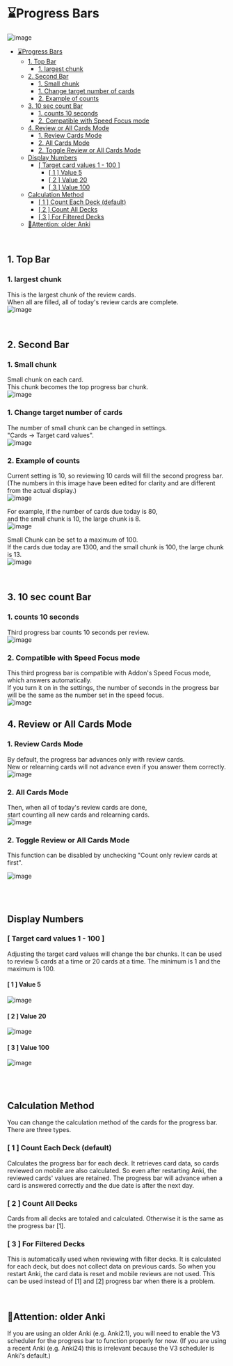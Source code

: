 # ⌛️Progress Bars

![image](https://github.com/shigeyukey/AnkiArcade/assets/124401518/47a96f15-11e5-49ed-a7d8-ce9b8d48401d)


- [⌛️Progress Bars](#️progress-bars)
  - [1. Top Bar](#1-top-bar)
    - [1. largest chunk](#1-largest-chunk)
  - [2. Second Bar](#2-second-bar)
    - [1. Small chunk](#1-small-chunk)
    - [1. Change target number of cards](#1-change-target-number-of-cards)
    - [2. Example of counts](#2-example-of-counts)
  - [3. 10 sec count Bar](#3-10-sec-count-bar)
    - [1. counts 10 seconds](#1-counts-10-seconds)
    - [2. Compatible with Speed Focus mode](#2-compatible-with-speed-focus-mode)
  - [4. Review or All Cards Mode](#4-review-or-all-cards-mode)
    - [1. Review Cards Mode](#1-review-cards-mode)
    - [2. All Cards Mode](#2-all-cards-mode)
    - [2. Toggle Review or All Cards Mode](#2-toggle-review-or-all-cards-mode)
  - [Display Numbers](#display-numbers)
    - [\[ Target card values 1 - 100 \]](#-target-card-values-1---100-)
      - [\[ 1 \] Value 5](#-1--value-5)
      - [\[ 2 \] Value 20](#-2--value-20)
      - [\[ 3 \] Value 100](#-3--value-100)
  - [Calculation Method](#calculation-method)
    - [\[ 1 \] Count Each Deck (default)](#-1--count-each-deck-default)
    - [\[ 2 \] Count All Decks](#-2--count-all-decks)
    - [\[ 3 \] For Filtered Decks](#-3--for-filtered-decks)
  - [🚨Attention: older Anki](#attention-older-anki)


<br>

## 1. Top Bar

### 1. largest chunk   
This is the largest chunk of the review cards.  
When all are filled, all of today's review cards are complete.  
![image](https://github.com/shigeyukey/AnkiArcade/assets/124401518/a278586e-96f0-453a-a576-14b4708b1e09)  





<br>

## 2. Second Bar
### 1. Small chunk
Small chunk on each card.  
This chunk becomes the top progress bar chunk.  
![image](https://github.com/shigeyukey/AnkiArcade/assets/124401518/81901b62-70b9-4c30-ae4e-6cada642f0fa)  


### 1. Change target number of cards  
The number of small chunk can be changed in settings.  
"Cards -> Target card values".  
![image](https://github.com/shigeyukey/AnkiArcade/assets/124401518/5fde386f-b0c0-493f-a43c-8ee23a79d5b1)  

### 2. Example of counts
Current setting is 10, so reviewing 10 cards will fill the second progress bar.  
(The numbers in this image have been edited for clarity and are different from the actual display.)  
![image](https://github.com/shigeyukey/AnkiArcade/assets/124401518/9c47ebb1-87fc-4100-b02d-ea818b8247cd)  

For example, if the number of cards due today is 80,  
and the small chunk is 10, the large chunk is 8.  
![image](https://github.com/shigeyukey/AnkiArcade/assets/124401518/e4ef1335-d24e-4a71-a5ec-871fc3112e8b)  

Small Chunk can be set to a maximum of 100.  
 If the cards due today are 1300, and the small chunk is 100, the large chunk is 13.  
![image](https://github.com/shigeyukey/AnkiArcade/assets/124401518/87a23986-e9e2-438a-8a4f-3a790edbcafc)

<br>

## 3. 10 sec count Bar  

### 1. counts 10 seconds  
Third progress bar counts 10 seconds per review.   
![image](https://github.com/shigeyukey/AnkiArcade/assets/124401518/f3ea6aa5-0ef7-47d6-89f7-72c3a9f162de)  

### 2. Compatible with Speed Focus mode   
This third progress bar is compatible with Addon's Speed Focus mode, which answers automatically.  
If you turn it on in the settings, the number of seconds in the progress bar will be the same as the number set in the speed focus.  
![image](https://github.com/shigeyukey/AnkiArcade/assets/124401518/9eedfb81-3f57-4e21-95ac-4995ac39e551)  


## 4. Review or All Cards Mode  
### 1. Review Cards Mode
By default, the progress bar advances only with review cards.  
New or relearning cards will not advance even if you answer them correctly.  
![image](https://github.com/shigeyukey/AnkiArcade/assets/124401518/490f6e9e-7fbe-4e31-aade-d6d3b9f60a51)  

### 2. All Cards Mode 
Then, when all of today's review cards are done,  
 start counting all new cards and relearning cards.  
![image](https://github.com/shigeyukey/AnkiArcade/assets/124401518/cbdaef63-9368-429c-97ae-92bdc0e749ee)  

### 2. Toggle Review or All Cards Mode  
This function can be disabled by unchecking "Count only review cards at first".  

![image](https://github.com/shigeyukey/AnkiArcade/assets/124401518/7a5adcf8-1f4b-4e81-aa4a-64b35bbde05b)  


<br><br>

## Display Numbers


### \[ Target card values 1 - 100 ]

 Adjusting the target card values will change the bar chunks. It can be used to review 5 cards at a time or 20 cards at a time. The minimum is 1 and the maximum is 100.<br>

#### \[ 1 ] Value 5

![image](https://github.com/shigeyukey/my_addons/assets/124401518/73254ea2-4a3b-41de-8607-a68304534826)<br>


#### \[ 2 ] Value 20
![image](https://github.com/shigeyukey/my_addons/assets/124401518/bb4dec1c-4b8e-4dd2-81d1-9c70ff44f024)<br>


#### \[ 3 ] Value 100<br>
![image](https://github.com/shigeyukey/my_addons/assets/124401518/ed29a93a-2bd8-4b91-afcb-b5c1b51b3cd2)<br>


<br><br>

## Calculation Method

You can change the calculation method of the cards for the progress bar. There are three types.<br>

### \[ 1 ] Count Each Deck (default)

Calculates the progress bar for each deck. It retrieves card data, so cards reviewed on mobile are also calculated. So even after restarting Anki, the reviewed cards' values are retained. The progress bar will advance when a card is answered correctly and the due date is after the next day.<br>

### \[ 2 ] Count All Decks

Cards from all decks are totaled and calculated. Otherwise it is the same as the progress bar \[1].<br>

### \[ 3 ] For Filtered Decks

This is automatically used when reviewing with filter decks. It is calculated for each deck, but does not collect data on previous cards. So when you restart Anki, the card data is reset and mobile reviews are not used. This can be used instead of \[1] and \[2] progress bar when there is a problem.<br>

<br>

## 🚨Attention: older Anki
If you are using an older Anki (e.g. Anki2.1), you will need to enable the V3 scheduler for the progress bar to function properly for now. (If you are using a recent Anki (e.g. Anki24) this is irrelevant because the V3 scheduler is Anki's default.)<br>
